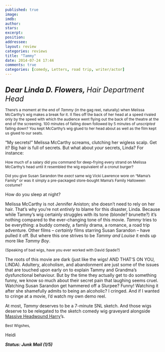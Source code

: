 ```yaml
---
published: true
image: 
imdb: 
author:  
stars: 
excerpt: 
position: 
addressee: 
layout: review
categories: reviews
title: "Tammy"
date: 2014-07-24 17:44
comments: true
categories: [comedy, Letters, road trip, writer/actor]
---
```

<div><p><span class="full-image-block ssNonEditable"><a href="/letters/2014/7/24/tammy.html"><img src="http://rollotomasi73.files.wordpress.com/2014/07/tammy.jpg" alt="" /></a></span></p>
<p><em style="font-size:130%;"><span style="font-size:130%;"><strong>Dear Linda D. Flowers, </strong>Hair Department Head</span></em></p>
<p><span style="font-size:12px;">There&rsquo;s a moment at the end of </span><em style="font-size:12px;">Tammy&nbsp;</em><span style="font-size:12px;">(in the gag reel, naturally) when Melissa McCarthy&rsquo;s wig makes a break for it. It flies off the back of her head at a speed rivaled only by the speed with which the audience went flying out the back of the theatre at the end of the screening. 100 minutes of falling down followed by 5 minutes of </span><em style="font-size:12px;">unscripted</em><span style="font-size:12px;"> falling down? You kept McCarthy&rsquo;s wig glued to her head about as well as the film kept us glued to our seats.</span></p>
<p>&ldquo;My secrets!&rdquo; Melissa McCarthy screams, clutching her wigless scalp. Get it? Big hair is full of secrets. But what about <em>your</em> secrets, Linda? For instance:</p>
<p><span style="font-size:12px;">How much of a salary did you command for deep-frying every strand on Melissa McCarthy&rsquo;s head until it resembled the wig equivalent of a cronut burger? &nbsp;</span></p>
<p><span style="font-size:12px;">Did you give Susan Sarandon the </span><em style="font-size:12px;">exact</em><span style="font-size:12px;"> same wig Vicki Lawrence wore on &ldquo;Mama&rsquo;s Family&#8221; or was it simply a pre-packaged store-bought Mama&rsquo;s Family Halloween costume?</span></p>
<p>How do you sleep at night?<span style="font-size:12px;">&nbsp;</span></p>
<p>Melissa McCarthy is not Jennifer Aniston; she doesn&rsquo;t need to rely on her hair. That&rsquo;s why you&rsquo;re not <em>entirely</em> to blame for this disaster, Linda. Because while Tammy&rsquo;s wig certainly struggles with its tone (blonde? brunette?) it&rsquo;s nothing compared to the ever-changing tone of this movie. <em>Tammy</em> tries to be everything: a buddy comedy, a family drama, a romance, a road trip adventure. Other films &ndash; <em>certainly </em>films starring Susan Sarandon &ndash; have pulled it off. But where this one strives to be <em>Tammy and Louise</em> it ends up more like <em>Tammy Boy</em>.</p>
<p><span style="font-size:12px;">(Speaking of bad wigs, have you ever worked with David Spade?)</span><span style="font-size:12px;">&nbsp;</span></p>
<p>The roots of this movie are dark (just like the wigs! AND THAT&rsquo;S ON YOU, LINDA). Adultery, alcoholism, and abandonment are just some of the issues that are touched upon early on to explain Tammy and Grandma&rsquo;s dysfunctional behaviour. But by the time they actually get to do something funny, we know so much about their secret pain that laughing seems cruel. Watching Susan Sarandon get hammered off a Slurpee? Funny! Watching it after she shamefully admits to being an alcoholic? I cringed. And if I wanted to cringe at a movie, I&rsquo;d watch my own demo reel.<span style="font-size:12px;">&nbsp;</span></p>
<p>At most, <em>Tammy</em> deserves to be a 7-minute SNL sketch. And those wigs deserve to be relegated to the sketch comedy wig graveyard alongside <a href="https://screen.yahoo.com/massive-head-wound-harry-000000823.html">Massive Headwound Harry</a>&rsquo;s.</p>
<p><span style="font-size:12px;">Best Wigshes,</span></p>
<p>Heidi</p>
<p><strong><em>Status: Junk Mail (1/5)</em></strong></p></div>
